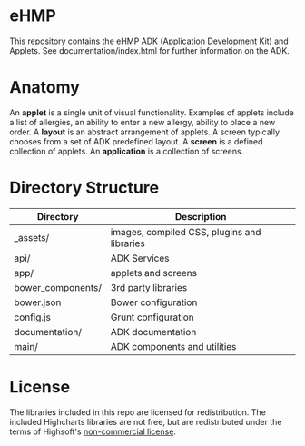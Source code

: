 eHMP
========

This repository contains the eHMP ADK (Application Development Kit) and Applets. See documentation/index.html for further information on the ADK.


Anatomy
========
An **applet** is a single unit of visual functionality. Examples of applets include a list of allergies, an ability to enter a new allergy, ability to place a new order.
A **layout** is an abstract arrangement of applets. A screen typically chooses from a set of ADK predefined layout.
A **screen** is a defined collection of applets.
An **application** is a collection of screens.


Directory Structure
=========

| Directory         | Description                                 |
| ----------------- |---------------------------------------------|
| _assets/          | images, compiled CSS, plugins and libraries |
| api/              | ADK Services                                |
| app/              | applets and screens                         |
| bower_components/ | 3rd party libraries                         |
| bower.json        | Bower configuration                         |
| config.js         | Grunt configuration                         |
| documentation/    | ADK documentation                           |
| main/             | ADK components and utilities                |


License
=========

The libraries included in this repo are licensed for redistribution. The included Highcharts libraries are not free, but are redistributed under the terms of Highsoft's [non-commercial license](http://shop.highsoft.com/faq/non-commercial#non-commercial-redistribution).
